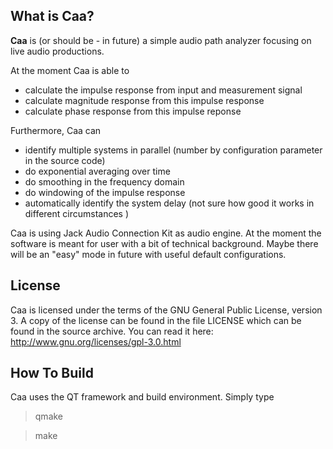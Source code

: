 What is Caa?
------------
**Caa** is (or should be - in future) a simple audio path analyzer focusing on live audio productions. 

At the moment Caa is able to
- calculate the impulse response from input and measurement signal
- calculate magnitude response from this impulse response
- calculate phase response from this impulse reponse

Furthermore, Caa can
- identify multiple systems in parallel (number by configuration parameter in the source code)
- do exponential averaging over time
- do smoothing in the frequency domain
- do windowing of the impulse response 
- automatically identify the system delay (not sure how good it works in different circumstances )

Caa is using Jack Audio Connection Kit as audio engine. 
At the moment the software is meant for user with a bit of technical background. Maybe there will be an "easy" mode in future with useful default configurations. 

License
-------
Caa is licensed under the terms
of the GNU General Public License, version 3. A copy of the license
can be found in the file LICENSE which can be found in the source
archive. You can read it here: http://www.gnu.org/licenses/gpl-3.0.html

How To Build
------------
Caa uses the QT framework and build environment. Simply type
> qmake

> make




